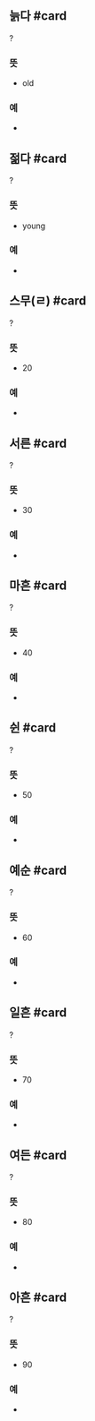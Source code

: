 ## 늙다 #card
?
### 뜻
- old
### 예
-
<!--SR:!2025-04-02,23,250-->

## 젊다 #card
?
### 뜻
- young
### 예
-
<!--SR:!2025-04-10,23,250-->

## 스무(ㄹ) #card
?
### 뜻
- 20
### 예
-
<!--SR:!2025-04-04,24,250-->

## 서른 #card
?
### 뜻
- 30
### 예
-
<!--SR:!2025-04-12,17,230-->

## 마흔 #card
?
### 뜻
- 40
### 예
-
<!--SR:!2025-03-25,22,250-->

## 쉰 #card
?
### 뜻
- 50
### 예
-
<!--SR:!2025-05-09,50,250-->

## 예순 #card
?
### 뜻
- 60
### 예
-
<!--SR:!2025-04-18,31,230-->

## 일흔 #card
?
### 뜻
- 70
### 예
-
<!--SR:!2025-03-27,23,250-->

## 여든 #card
?
### 뜻
- 80
### 예
-
<!--SR:!2025-03-28,10,230-->

## 아흔 #card
?
### 뜻
- 90
### 예
-
<!--SR:!2025-05-15,53,250-->
